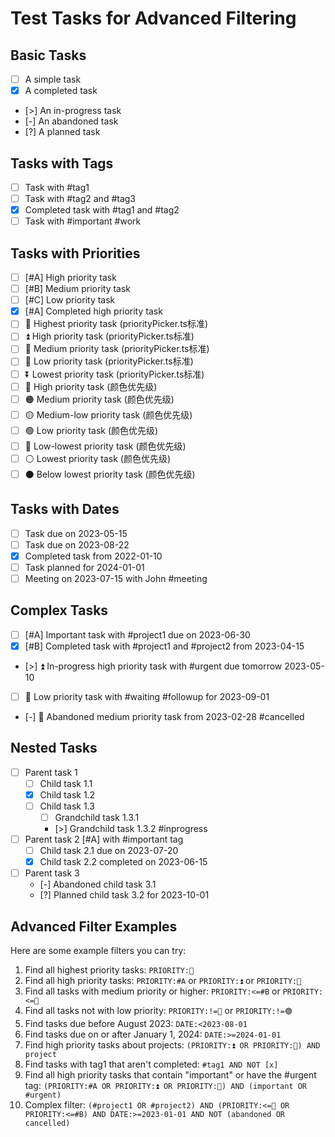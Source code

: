 # Test Tasks for Advanced Filtering

## Basic Tasks

- [ ] A simple task
- [x] A completed task
- [>] An in-progress task
- [-] An abandoned task
- [?] A planned task

## Tasks with Tags

- [ ] Task with #tag1
- [ ] Task with #tag2 and #tag3
- [x] Completed task with #tag1 and #tag2
- [ ] Task with #important #work

## Tasks with Priorities

- [ ] [#A] High priority task
- [ ] [#B] Medium priority task 
- [ ] [#C] Low priority task
- [x] [#A] Completed high priority task
- [ ] 🔺 Highest priority task (priorityPicker.ts标准)
- [ ] ⏫ High priority task (priorityPicker.ts标准)
- [ ] 🔼 Medium priority task (priorityPicker.ts标准)
- [ ] 🔽 Low priority task (priorityPicker.ts标准)
- [ ] ⏬️ Lowest priority task (priorityPicker.ts标准)
- [ ] 🔴 High priority task (颜色优先级)
- [ ] 🟠 Medium priority task (颜色优先级)
- [ ] 🟡 Medium-low priority task (颜色优先级)
- [ ] 🟢 Low priority task (颜色优先级)
- [ ] 🔵 Low-lowest priority task (颜色优先级)
- [ ] ⚪️ Lowest priority task (颜色优先级)
- [ ] ⚫️ Below lowest priority task (颜色优先级)

## Tasks with Dates

- [ ] Task due on 2023-05-15
- [ ] Task due on 2023-08-22
- [x] Completed task from 2022-01-10
- [ ] Task planned for 2024-01-01
- [ ] Meeting on 2023-07-15 with John #meeting

## Complex Tasks

- [ ] [#A] Important task with #project1 due on 2023-06-30
- [x] [#B] Completed task with #project1 and #project2 from 2023-04-15
- [>] ⏫ In-progress high priority task with #urgent due tomorrow 2023-05-10
- [ ] 🔽 Low priority task with #waiting #followup for 2023-09-01
- [-] 🔼 Abandoned medium priority task from 2023-02-28 #cancelled

## Nested Tasks

- [ ] Parent task 1
    - [ ] Child task 1.1
    - [x] Child task 1.2
    - [ ] Child task 1.3
        - [ ] Grandchild task 1.3.1
        - [>] Grandchild task 1.3.2 #inprogress
- [ ] Parent task 2 [#A] with #important tag
    - [ ] Child task 2.1 due on 2023-07-20
    - [x] Child task 2.2 completed on 2023-06-15
- [ ] Parent task 3
    - [-] Abandoned child task 3.1
    - [?] Planned child task 3.2 for 2023-10-01 

## Advanced Filter Examples

Here are some example filters you can try:

1. Find all highest priority tasks: `PRIORITY:🔺`
2. Find all high priority tasks: `PRIORITY:#A` or `PRIORITY:⏫` or `PRIORITY:🔴`
3. Find all tasks with medium priority or higher: `PRIORITY:<=#B` or `PRIORITY:<=🔼`
4. Find all tasks not with low priority: `PRIORITY:!=🔽` or `PRIORITY:!=🟢`
5. Find tasks due before August 2023: `DATE:<2023-08-01`
6. Find tasks due on or after January 1, 2024: `DATE:>=2024-01-01`
7. Find high priority tasks about projects: `(PRIORITY:⏫ OR PRIORITY:🔴) AND project`
8. Find tasks with tag1 that aren't completed: `#tag1 AND NOT [x]`
9. Find all high priority tasks that contain "important" or have the #urgent tag: `(PRIORITY:#A OR PRIORITY:⏫ OR PRIORITY:🔴) AND (important OR #urgent)`
10. Complex filter: `(#project1 OR #project2) AND (PRIORITY:<=🔼 OR PRIORITY:<=#B) AND DATE:>=2023-01-01 AND NOT (abandoned OR cancelled)`
